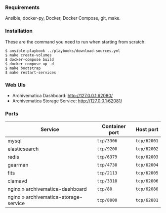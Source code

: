 ### Requirements

Ansible, docker-py, Docker, Docker Compose, git, make.

### Installation

These are the command you need to run when starting from scratch:

    $ ansible-playbook ../playbooks/download-sources.yml
    $ make create-volumes
    $ docker-compose build
    $ docker-compose up -d
    $ make bootstrap
    $ make restart-services

### Web UIs

- Archivematica Dashboard: http://127.0.0.1:62080/
- Archivematica Storage Service: http://127.0.0.1:62081/

### Ports

| Service                                 | Container port | Host port   |
| --------------------------------------- | -------------- | ----------- |
| mysql                                   | `tcp/3306`     | `tcp/62001` |
| elasticsearch                           | `tcp/9200`     | `tcp/62002` |
| redis                                   | `tcp/6379`     | `tcp/62003` |
| gearman                                 | `tcp/4730`     | `tcp/62004` |
| fits                                    | `tcp/2113`     | `tcp/62005` |
| clamavd                                 | `tcp/3310`     | `tcp/62006` |
| nginx » archivematica-dashboard         | `tcp/80`       | `tcp/62080` |
| nginx » archivematica-storage-service   | `tcp/8000`     | `tcp/62081` |
